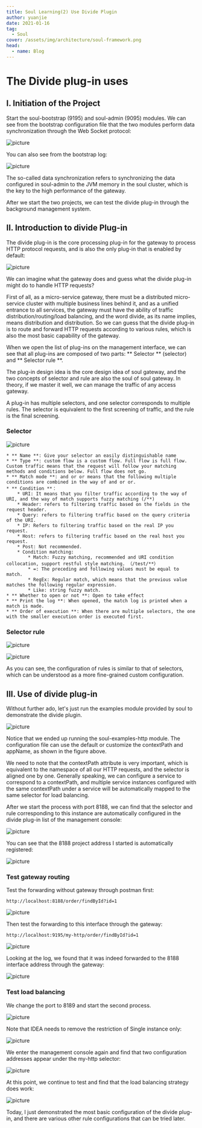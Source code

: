 ```yaml
---
title: Soul Learning(2) Use Divide Plugin
author: yuanjie
date: 2021-01-16
tag:
  - Soul
cover: /assets/img/architecture/soul-framework.png
head:
  - name: Blog
---
```


# The Divide plug-in uses

## I. Initiation of the Project

Start the soul-bootstrap (9195) and soul-admin (9095) modules. We can see from the bootstrap configuration file that the two modules perform data synchronization through the Web Socket protocol:

![picture](https://uploader.shimo.im/f/nGr4Gtt1RDaxFZhp.png!thumbnail?fileGuid=fGQAODvCNjs7kNIH)

You can also see from the bootstrap log:

![picture](https://uploader.shimo.im/f/cvJNUI1WLaJEk0Pe.png!thumbnail?fileGuid=fGQAODvCNjs7kNIH)

The so-called data synchronization refers to synchronizing the data configured in soul-admin to the JVM memory in the soul cluster, which is the key to the high performance of the gateway.

After we start the two projects, we can test the divide plug-in through the background management system.

## II. Introduction to divide Plug-in

The divide plug-in is the core processing plug-in for the gateway to process HTTP protocol requests, and is also the only plug-in that is enabled by default:

![picture](https://uploader.shimo.im/f/0CIBpm0YatPSWUUu.png!thumbnail?fileGuid=fGQAODvCNjs7kNIH)

We can imagine what the gateway does and guess what the divide plug-in might do to handle HTTP requests?

First of all, as a micro-service gateway, there must be a distributed micro-service cluster with multiple business lines behind it, and as a unified entrance to all services, the gateway must have the ability of traffic distribution/routing/load balancing, and the word divide, as its name implies, means distribution and distribution. So we can guess that the divide plug-in is to route and forward HTTP requests according to various rules, which is also the most basic capability of the gateway.

When we open the list of plug-ins on the management interface, we can see that all plug-ins are composed of two parts: ** Selector ** (selector) and ** Selector rule **.

The plug-in design idea is the core design idea of soul gateway, and the two concepts of selector and rule are also the soul of soul gateway. In theory, if we master it well, we can manage the traffic of any access gateway.

A plug-in has multiple selectors, and one selector corresponds to multiple rules. The selector is equivalent to the first screening of traffic, and the rule is the final screening.

### Selector

![picture](https://uploader.shimo.im/f/KlNWtqo6shqyJYWZ.png!thumbnail?fileGuid=fGQAODvCNjs7kNIH)

    * ** Name **: Give your selector an easily distinguishable name
    * ** Type **: custom flow is a custom flow. Full flow is full flow. Custom traffic means that the request will follow your matching methods and conditions below. Full flow does not go.
    * ** Match mode **: and or or means that the following multiple conditions are combined in the way of and or or.
    * ** Condition **：
        * URI: It means that you filter traffic according to the way of URI, and the way of match supports fuzzy matching (/**)
        * Header: refers to filtering traffic based on the fields in the request header.
        * Query: refers to filtering traffic based on the query criteria of the URI.
        * IP: Refers to filtering traffic based on the real IP you request.
        * Host: refers to filtering traffic based on the real host you request.
        * Post: Not recommended.
        * Condition matching:
            * Match: Fuzzy matching, recommended and URI condition collocation, support restful style matching. （/test/**）
            * =: The preceding and following values must be equal to match.
            * RegEx: Regular match, which means that the previous value matches the following regular expression.
            * Like: string fuzzy match.
    * ** Whether to open or not **: Open to take effect
    * ** Print the log **: When opened, the match log is printed when a match is made.
    * ** Order of execution **: When there are multiple selectors, the one with the smaller execution order is executed first.

### Selector rule

![picture](https://uploader.shimo.im/f/If4ekdjZ1T0j11fy.png!thumbnail?fileGuid=fGQAODvCNjs7kNIH)

![picture](https://uploader.shimo.im/f/CTJJ5j55VhfIxVsS.png!thumbnail?fileGuid=fGQAODvCNjs7kNIH)

As you can see, the configuration of rules is similar to that of selectors, which can be understood as a more fine-grained custom configuration.

## III. Use of divide plug-in

Without further ado, let's just run the examples module provided by soul to demonstrate the divide plugin.

![picture](https://uploader.shimo.im/f/8i3YFAMvzXsKJg7o.png!thumbnail?fileGuid=fGQAODvCNjs7kNIH)

Notice that we ended up running the soul-examples-http module. The configuration file can use the default or customize the contextPath and appName, as shown in the figure above.

We need to note that the contextPath attribute is very important, which is equivalent to the namespace of all our HTTP requests, and the selector is aligned one by one. Generally speaking, we can configure a service to correspond to a contextPath, and multiple service instances configured with the same contextPath under a service will be automatically mapped to the same selector for load balancing.

After we start the process with port 8188, we can find that the selector and rule corresponding to this instance are automatically configured in the divide plug-in list of the management console:

![picture](https://uploader.shimo.im/f/ozvPWCqVaXEGwG2E.png!thumbnail?fileGuid=fGQAODvCNjs7kNIH)

You can see that the 8188 project address I started is automatically registered:

![picture](https://uploader.shimo.im/f/MzTmhBkyZSRIiPAp.png!thumbnail?fileGuid=fGQAODvCNjs7kNIH)

### Test gateway routing

Test the forwarding without gateway through postman first:

```plain
http://localhost:8188/order/findById?id=1
```

![picture](https://uploader.shimo.im/f/OJi1lpFiwlHN53EE.png!thumbnail?fileGuid=fGQAODvCNjs7kNIH)

Then test the forwarding to this interface through the gateway:

```plain
http://localhost:9195/my-http/order/findById?id=1
```

![picture](https://uploader.shimo.im/f/8p4u4OKuWp3inEVh.png!thumbnail?fileGuid=fGQAODvCNjs7kNIH)

Looking at the log, we found that it was indeed forwarded to the 8188 interface address through the gateway:

![picture](https://uploader.shimo.im/f/iE6V4aNqbaaUQz2K.png!thumbnail?fileGuid=fGQAODvCNjs7kNIH)

### Test load balancing

We change the port to 8189 and start the second process.

![picture](https://uploader.shimo.im/f/arghWSgrccJ5262m.png!thumbnail?fileGuid=fGQAODvCNjs7kNIH)

Note that IDEA needs to remove the restriction of Single instance only:

![picture](https://uploader.shimo.im/f/cMdvwK0RI7AxmLf6.png!thumbnail?fileGuid=fGQAODvCNjs7kNIH)

We enter the management console again and find that two configuration addresses appear under the my-http selector:

![picture](https://uploader.shimo.im/f/nC35SJOlCZnNIrAz.png!thumbnail?fileGuid=fGQAODvCNjs7kNIH)

At this point, we continue to test and find that the load balancing strategy does work:

![picture](https://uploader.shimo.im/f/int2660TqS1nAkYB.png!thumbnail?fileGuid=fGQAODvCNjs7kNIH)

Today, I just demonstrated the most basic configuration of the divide plug-in, and there are various other rule configurations that can be tried later.
